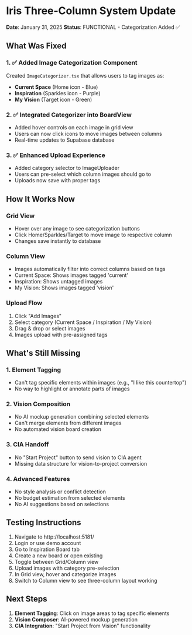 # Iris Three-Column System Update
**Date**: January 31, 2025
**Status**: FUNCTIONAL - Categorization Added ✅

## What Was Fixed

### 1. ✅ Added Image Categorization Component
Created `ImageCategorizer.tsx` that allows users to tag images as:
- **Current Space** (Home icon - Blue)
- **Inspiration** (Sparkles icon - Purple) 
- **My Vision** (Target icon - Green)

### 2. ✅ Integrated Categorizer into BoardView
- Added hover controls on each image in grid view
- Users can now click icons to move images between columns
- Real-time updates to Supabase database

### 3. ✅ Enhanced Upload Experience
- Added category selector to ImageUploader
- Users can pre-select which column images should go to
- Uploads now save with proper tags

## How It Works Now

### Grid View
- Hover over any image to see categorization buttons
- Click Home/Sparkles/Target to move image to respective column
- Changes save instantly to database

### Column View
- Images automatically filter into correct columns based on tags
- Current Space: Shows images tagged 'current'
- Inspiration: Shows untagged images
- My Vision: Shows images tagged 'vision'

### Upload Flow
1. Click "Add Images"
2. Select category (Current Space / Inspiration / My Vision)
3. Drag & drop or select images
4. Images upload with pre-assigned tags

## What's Still Missing

### 1. Element Tagging
- Can't tag specific elements within images (e.g., "I like this countertop")
- No way to highlight or annotate parts of images

### 2. Vision Composition
- No AI mockup generation combining selected elements
- Can't merge elements from different images
- No automated vision board creation

### 3. CIA Handoff
- No "Start Project" button to send vision to CIA agent
- Missing data structure for vision-to-project conversion

### 4. Advanced Features
- No style analysis or conflict detection
- No budget estimation from selected elements
- No AI suggestions based on selections

## Testing Instructions

1. Navigate to http://localhost:5181/
2. Login or use demo account
3. Go to Inspiration Board tab
4. Create a new board or open existing
5. Toggle between Grid/Column view
6. Upload images with category pre-selection
7. In Grid view, hover and categorize images
8. Switch to Column view to see three-column layout working

## Next Steps

1. **Element Tagging**: Click on image areas to tag specific elements
2. **Vision Composer**: AI-powered mockup generation
3. **CIA Integration**: "Start Project from Vision" functionality